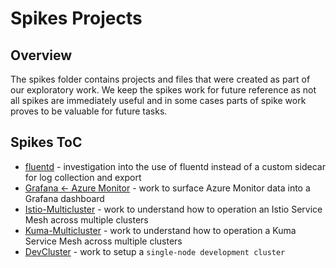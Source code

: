 # Spikes Projects

## Overview

The spikes folder contains projects and files that were created as part of our exploratory work.  We keep the spikes work for future reference as not all spikes are immediately useful and in some cases parts of spike work proves to be valuable for future tasks.

## Spikes ToC

- [fluentd](./fluentd) - investigation into the use of fluentd instead of a custom sidecar for log collection and export
- [Grafana <- Azure Monitor](./grafana-az-monitor) - work to surface Azure Monitor data into a Grafana dashboard
- [Istio-Multicluster](./istio-multicluster) - work to understand how to operation an Istio Service Mesh across multiple clusters
- [Kuma-Multicluster](./kuma-multicluster) - work to understand how to operation a Kuma Service Mesh across multiple clusters
- [DevCluster](./DevCluster) - work to setup a `single-node development cluster`
